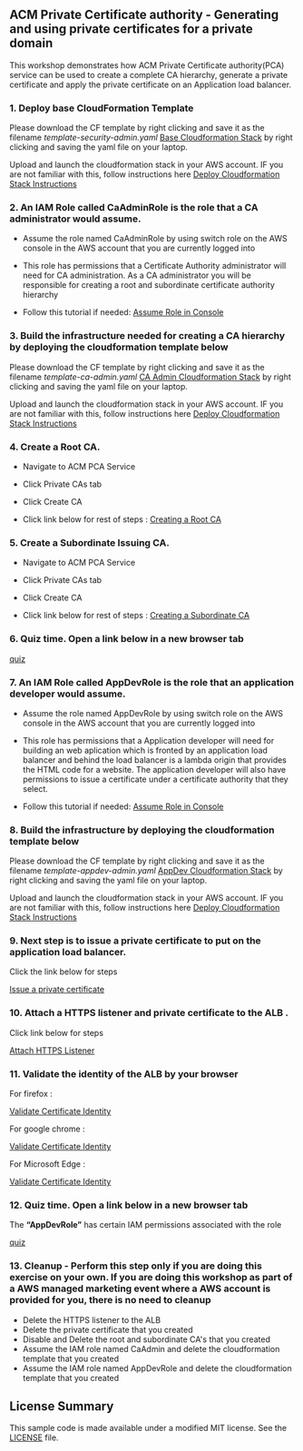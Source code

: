 ## ACM Private Certificate authority - Generating and using private certificates for a private domain

This workshop demonstrates how ACM Private Certificate authority(PCA) service can be used to create a complete CA hierarchy, generate a private certificate and apply the 
private certificate on an Application load balancer.

### 1. Deploy base CloudFormation Template

Please download the CF template by right clicking and save it as the filename *template-security-admin.yaml* [Base Cloudformation Stack](https://raw.githubusercontent.com/aws-samples/data-protection/master/usecase-6/cf-templates/template-security-admin.yaml) by right clicking and saving the yaml file on your laptop. 

Upload and launch the cloudformation stack in your AWS account. IF you are not familiar with this, follow instructions here [Deploy Cloudformation Stack Instructions](https://docs.aws.amazon.com/AWSCloudFormation/latest/UserGuide/cfn-using-console-create-stack-template.html)

### 2. An IAM Role called CaAdminRole is the role that a CA administrator would assume. 

* Assume the role named CaAdminRole by using switch role on the AWS console in the AWS account that you are currently logged into

* This role has permissions that a Certificate Authority administrator will need for CA administration. As a CA administrator you will be responsible for creating a root and subordinate certificate authority
hierarchy

* Follow this tutorial if needed: [Assume Role in Console](https://docs.aws.amazon.com/IAM/latest/UserGuide/id_roles_use_switch-role-console.html)

### 3. Build the infrastructure needed for creating a CA hierarchy by deploying the cloudformation template below

Please download the CF template by right clicking and save it as the filename *template-ca-admin.yaml* [CA Admin Cloudformation Stack](https://raw.githubusercontent.com/aws-samples/data-protection/master/usecase-6/cf-templates/template-ca-admin.yaml) by right clicking and saving the yaml file on your laptop. 

Upload and launch the cloudformation stack in your AWS account. IF you are not familiar with this, follow instructions here [Deploy Cloudformation Stack Instructions](https://docs.aws.amazon.com/AWSCloudFormation/latest/UserGuide/cfn-using-console-create-stack-template.html)


### 4. Create a Root CA. 
* Navigate to ACM PCA Service

* Click Private CAs tab

* Click Create CA

* Click link below for rest of steps : [Creating a Root CA](https://view.highspot.com/viewer/5d5b129b6a3b116f4230f242)

### 5. Create a Subordinate Issuing CA. 

* Navigate to ACM PCA Service

* Click Private CAs tab

* Click Create CA

* Click link below for rest of steps : [Creating a Subordinate CA](https://view.highspot.com/viewer/5d5b12f7628ba2737b0f2c16)

### 6. Quiz time. Open a link below in a new browser tab

[quiz](https://bit.ly/2yQ5IML)

### 7. An IAM Role called AppDevRole is the role that an application developer would assume. 

* Assume the role named AppDevRole by using switch role on the AWS console in the AWS account that you are currently logged into

* This role has permissions that a Application developer will need for building an web aplication which is fronted by an application load balancer and behind the load balancer is a lambda origin that
provides the HTML code for a website. The application developer will also have permissions to issue a certificate under a certificate authority that they select.


* Follow this tutorial if needed: [Assume Role in Console](https://docs.aws.amazon.com/IAM/latest/UserGuide/id_roles_use_switch-role-console.html)

### 8. Build the infrastructure by deploying the cloudformation template below

Please download the CF template by right clicking and save it as the filename *template-appdev-admin.yaml* [AppDev Cloudformation Stack](https://raw.githubusercontent.com/aws-samples/data-protection/master/usecase-6/cf-templates/template-app-dev.yaml) by right clicking and saving the yaml file on your laptop. 

Upload and launch the cloudformation stack in your AWS account. IF you are not familiar with this, follow instructions here [Deploy Cloudformation Stack Instructions](https://docs.aws.amazon.com/AWSCloudFormation/latest/UserGuide/cfn-using-console-create-stack-template.html)

### 9. Next step is to issue a private certificate to put on the application load balancer. 

Click the link below for steps

[Issue a private certificate](https://view.highspot.com/viewer/5d5b133d6a3b116f29313a10)  

### 10. Attach a HTTPS listener and private certificate to the ALB . 

Click link below for steps

[Attach HTTPS Listener](https://view.highspot.com/viewer/5d5b5d496a3b116f1e31bd56)  

### 11. Validate the identity of the ALB by your browser 

For firefox :

[Validate Certificate Identity](https://view.highspot.com/viewer/5d5c1fe23f65f635ae005a47)  

For google chrome :

[Validate Certificate Identity](https://view.highspot.com/viewer/5d5c42da66bbaa2fc928a575)

For Microsoft Edge :

[Validate Certificate Identity](https://view.highspot.com/viewer/5d5c2e5cf7794d4833e8207a)

### 12. Quiz time. Open a link below in a new browser tab

The **“AppDevRole”** has certain IAM permissions associated with the role

[quiz](https://bit.ly/2Zh3iRY)

### 13. Cleanup - Perform this step only if you are doing this exercise on your own. If you are doing this workshop as part of a AWS managed marketing event where a AWS account is provided for you, there is no need to cleanup 

* Delete the HTTPS listener to the ALB
* Delete the private certificate that you created
* Disable and Delete the root and subordinate CA's that you created 
* Assume the IAM role named CaAdmin and delete the cloudformation template that you created
* Assume the IAM role named AppDevRole and delete the cloudformation template that you created

## License Summary

This sample code is made available under a modified MIT license. See the [LICENSE](LICENSE) file.
